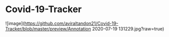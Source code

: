 # Covid-19-Tracker

![image](https://github.com/aviraltandon21/Covid-19-Tracker/blob/master/preview/Annotation 2020-07-19 131229.jpg?raw=true)
